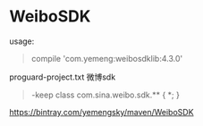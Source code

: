 # WeiboSDK


usage:
> compile 'com.yemeng:weibosdklib:4.3.0'



proguard-project.txt
微博sdk

> -keep class com.sina.weibo.sdk.** { *; }


https://bintray.com/yemengsky/maven/WeiboSDK
